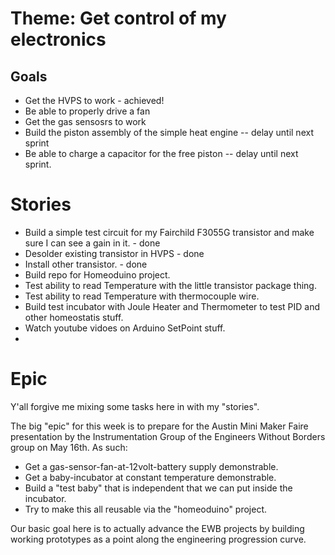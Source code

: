 # Theme: Get control of my electronics

## Goals

* Get the HVPS to work - achieved!
* Be able to properly drive a fan
* Get the gas sensosrs to work
* Build the piston assembly of the simple heat engine -- delay until next sprint
* Be able to charge a capacitor for the free piston -- delay until next sprint.

# Stories

* Build a simple test circuit for my Fairchild F3055G transistor and make sure I can see a gain in it. - done
* Desolder existing transistor in HVPS - done
* Install other transistor. - done
* Build repo for Homeoduino project.
* Test ability to read Temperature with the little transistor package thing.
* Test ability to read Temperature with thermocouple wire.
* Build test incubator with Joule Heater and Thermometer to test PID and other homeostatis stuff.
* Watch youtube vidoes on Arduino SetPoint stuff.
* 

# Epic

Y'all forgive me mixing some tasks here in with my "stories".

The big "epic" for this week is to prepare for the Austin Mini Maker Faire presentation by the Instrumentation Group of the Engineers Without Borders group on May 16th.  As such:

* Get a gas-sensor-fan-at-12volt-battery supply demonstrable.
* Get a baby-incubator at constant temperature demonstrable.
* Build a "test baby" that is independent that we can put inside the incubator.
* Try to make this all reusable via the "homeoduino" project.

Our basic goal here is to actually advance the EWB projects by building working prototypes as a point along the engineering progression curve.
